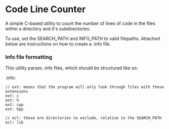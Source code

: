 # Code Line Counter

A simple C-based utility to count the number of lines of code in the files within a directory and it's subdirectories.

To use, set the SEARCH_PATH and INFO_PATH to valid filepaths. Attached below are instructions on how to create a .info file.

### Info file formatting
This utility parses .info files, which should be structured like so:

.info:
```
// ext: means that the program will only look through files with these extensions
ext: c
ext: h
ext: cpp
ext: hpp

// ecl: these are directories to exclude, relative to the SEARCH_PATH
ecl: lib
```
